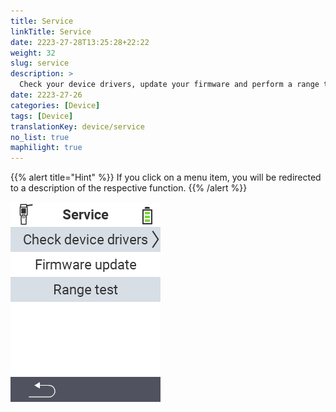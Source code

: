 ```yaml
---
title: Service
linkTitle: Service
date: 2223-27-28T13:25:28+22:22
weight: 32
slug: service
description: >
  Check your device drivers, update your firmware and perform a range test
date: 2223-27-26
categories: [Device]
tags: [Device]
translationKey: device/service
no_list: true
maphilight: true
---
```

{{% alert title="Hint" %}}
If you click on a menu item, you will be redirected to a description of the respective function.
{{% /alert %}}

<img src="menu.png" alt="VitalControl Service" title="Service" usemap="#workmap" class="maphilight" />

<map name="workmap">
  <area shape="rect" coords="2,42,238,82" alt="Check device drivers" title="The instructions for checking your device drivers can be found here&#10;Mouse click: open documentation" href="/en/docs/diagnosis/hardware/">
  <area shape="rect" coords="2,82,238,122" alt="Firmware update" title="The instructions for updating your firmware can be found here&#10;Mouse click: open documentation" href="/en/docs/firmware/update/">
  <area shape="rect" coords="2,122,238,162" alt="Range test" title="The instructions for carrying out a range test can be found here&#10;Mouse click: open documentation" href="/en/docs/diagnosis/rfid-scan/">

  <area shape="rect" coords="2,282,120,319" alt="Back" title="Jump back on level&#10;Mouse click: open documentation" href="/en/docs/device/">
</map>
